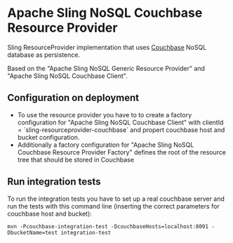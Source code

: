 Apache Sling NoSQL Couchbase Resource Provider
==============================================

Sling ResourceProvider implementation that uses [Couchbase](http://www.couchbase.com/) NoSQL database as persistence.

Based on the "Apache Sling NoSQL Generic Resource Provider" and "Apache Sling NoSQL Couchbase Client".


Configuration on deployment
---------------------------

* To use the resource provider you have to to create a factory configuration for "Apache Sling NoSQL Couchbase Client" with clientId = ´sling-resourceprovider-couchbase´ and propert couchbase host and bucket configuration.
* Additionally a factory configuration for "Apache Sling NoSQL Couchbase Resource Provider Factory" defines the root of the resource tree that should be stored in Couchbase


Run integration tests
---------------------

To run the integration tests you have to set up a real couchbase server and run the tests with this command line (inserting the correct parameters for couchbase host and bucket):

```
mvn -Pcouchbase-integration-test -DcouchbaseHosts=localhost:8091 -DbucketName=test integration-test
```
